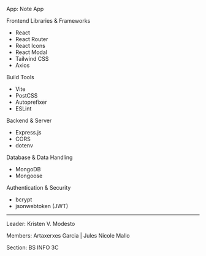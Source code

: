 App: Note App

Frontend Libraries & Frameworks    
+	React
+	React Router
+	React Icons
+	React Modal
+	Tailwind CSS
+	Axios
  
Build Tools
+	Vite
+	PostCSS
+	Autoprefixer
+	ESLint

Backend & Server
+	Express.js
+	CORS
+	dotenv

Database & Data Handling
+	MongoDB
+	Mongoose

Authentication & Security
+	bcrypt
+	jsonwebtoken (JWT)

______________________________________________
Leader: Kristen V. Modesto

Members: Artaxerxes Garcia | Jules Nicole Mallo

Section: BS INFO 3C

